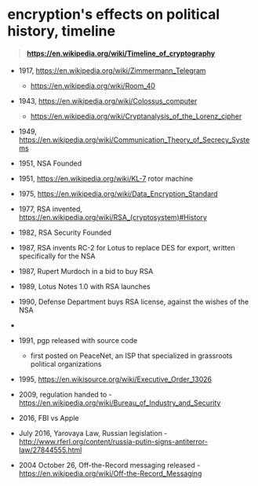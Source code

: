 # encryption's effects on political history, timeline

> #### https://en.wikipedia.org/wiki/Timeline_of_cryptography

* 1917, https://en.wikipedia.org/wiki/Zimmermann_Telegram
  * https://en.wikipedia.org/wiki/Room_40
* 1943, https://en.wikipedia.org/wiki/Colossus_computer
  * https://en.wikipedia.org/wiki/Cryptanalysis_of_the_Lorenz_cipher
* 1949, https://en.wikipedia.org/wiki/Communication_Theory_of_Secrecy_Systems
* 1951, NSA Founded
* 1951, https://en.wikipedia.org/wiki/KL-7 rotor machine

* 1975, https://en.wikipedia.org/wiki/Data_Encryption_Standard
* 1977, RSA invented, https://en.wikipedia.org/wiki/RSA_(cryptosystem)#History
* 1982, RSA Security Founded
* 1987, RSA invents RC-2 for Lotus to replace DES for export, written specifically for the NSA
* 1987, Rupert Murdoch in a bid to buy RSA
* 1989, Lotus Notes 1.0 with RSA launches
* 1990, Defense Department buys RSA license, against the wishes of the NSA
*


* 1991, pgp released with source code
  * first posted on PeaceNet, an ISP that specialized in grassroots political organizations
* 1995, https://en.wikisource.org/wiki/Executive_Order_13026

* 2009, regulation handed to - https://en.wikipedia.org/wiki/Bureau_of_Industry_and_Security

* 2016, FBI vs Apple
* July 2016, Yarovaya Law, Russian legislation - http://www.rferl.org/content/russia-putin-signs-antiterror-law/27844555.html


* 2004 October 26, Off-the-Record messaging released - https://en.wikipedia.org/wiki/Off-the-Record_Messaging
